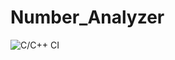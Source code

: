 # Number_Analyzer

![C/C++ CI](https://github.com/stepin105111/Number_Analyzer/workflows/C/C++%20CI/badge.svg)

